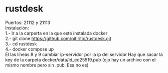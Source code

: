 # rustdesk  
Puertos: 21112 y 21113  
Instalación:  
1.- Ir a la carperta en la que esté instalada docker  
2.- git clone https://github.com/pitiritic/rustdesk.git    
3.- cd rustdesk  
4.- docker compose up  
El las líneas 8 y 9 cambiar ip-servidor por la ip del servidor 
Hay que sacar la key de la carpeta docker/data/id_ed25519.pub (ojo hay un archivo con el mismo nombre pero sin .pub. Esa no es)  
